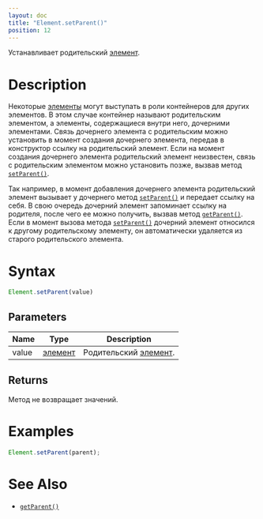```yaml
---
layout: doc
title: "Element.setParent()"
position: 12
---
```


Устанавливает родительский [элемент](../).

# Description

Некоторые [элементы](../) могут выступать в роли контейнеров для других элементов. В этом случае
контейнер называют родительским элементом, а элементы, содержащиеся внутри него, дочерними элементами.
Связь дочернего элемента с родительским можно установить в момент создания дочернего элемента, передав
в конструктор ссылку на родительский элемент. Если на момент создания дочернего элемента родительский
элемент неизвестен, связь с родительским элементом можно установить позже, вызвав метод [`setParent()`](../Element.setParent/).

Так например, в момент добавления дочернего элемента родительский элемент вызывает у дочернего метод
[`setParent()`](../Element.setParent/) и передает ссылку на себя. В свою очередь дочерний элемент
запоминает ссылку на родителя, после чего ее можно получить, вызвав метод [`getParent()`](../Element.getParent/).
Если в момент вызова метода [`setParent()`](../Element.setParent/) дочерний элемент относился к
другому родительскому элементу, он автоматически удаляется из старого родительского элемента.

# Syntax

```js
Element.setParent(value)
```


## Parameters

|Name|Type|Description|
|----|----|-----------|
|value|[элемент](../)|Родительский [элемент](../).|

## Returns

Метод не возвращает значений.

# Examples

```js
Element.setParent(parent);
```

# See Also

* [`getParent()`](../Element.getParent/)
